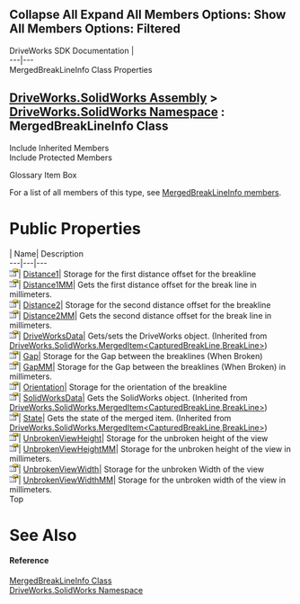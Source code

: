 Collapse All Expand All Members Options: Show All  Members Options: Filtered   
---  
DriveWorks SDK Documentation  |   
---|---  
MergedBreakLineInfo Class Properties   
  
[DriveWorks.SolidWorks Assembly](topic13342.md) > [DriveWorks.SolidWorks Namespace](topic13345.md) : MergedBreakLineInfo Class  
---  
  
Include Inherited Members    
Include Protected Members    


Glossary Item Box

For a list of all members of this type, see [MergedBreakLineInfo members](topic13798.md).

# Public Properties

| Name| Description  
---|---|---  
![Public Property](dotnetimages/publicProperty.gif)| [Distance1](topic13804.md)| Storage for the first distance offset for the breakline   
![Public Property](dotnetimages/publicProperty.gif)| [Distance1MM](topic13805.md)| Gets the first distance offset for the break line in millimeters.   
![Public Property](dotnetimages/publicProperty.gif)| [Distance2](topic13806.md)| Storage for the second distance offset for the breakline   
![Public Property](dotnetimages/publicProperty.gif)| [Distance2MM](topic13807.md)| Gets the second distance offset for the break line in millimeters.   
![Public Property](dotnetimages/publicProperty.gif)| [DriveWorksData](topic13832.md)| Gets/sets the DriveWorks object. (Inherited from [DriveWorks.SolidWorks.MergedItem<CapturedBreakLine,BreakLine>](topic13826.md))  
![Public Property](dotnetimages/publicProperty.gif)| [Gap](topic13808.md)| Storage for the Gap between the breaklines (When Broken)   
![Public Property](dotnetimages/publicProperty.gif)| [GapMM](topic13809.md)| Storage for the Gap between the breaklines (When Broken) in millimeters.   
![Public Property](dotnetimages/publicProperty.gif)| [Orientation](topic13810.md)| Storage for the orientation of the breakline   
![Public Property](dotnetimages/publicProperty.gif)| [SolidWorksData](topic13833.md)| Gets the SolidWorks object. (Inherited from [DriveWorks.SolidWorks.MergedItem<CapturedBreakLine,BreakLine>](topic13826.md))  
![Public Property](dotnetimages/publicProperty.gif)| [State](topic13834.md)| Gets the state of the merged item. (Inherited from [DriveWorks.SolidWorks.MergedItem<CapturedBreakLine,BreakLine>](topic13826.md))  
![Public Property](dotnetimages/publicProperty.gif)| [UnbrokenViewHeight](topic13811.md)| Storage for the unbroken height of the view   
![Public Property](dotnetimages/publicProperty.gif)| [UnbrokenViewHeightMM](topic13812.md)| Storage for the unbroken height of the view in millimeters.   
![Public Property](dotnetimages/publicProperty.gif)| [UnbrokenViewWidth](topic13813.md)| Storage for the unbroken Width of the view   
![Public Property](dotnetimages/publicProperty.gif)| [UnbrokenViewWidthMM](topic13814.md)| Storage for the unbroken width of the view in millimeters.   
Top

# See Also

#### Reference

[MergedBreakLineInfo Class](topic13797.md)   
[DriveWorks.SolidWorks Namespace](topic13345.md)



